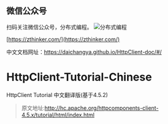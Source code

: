 ## 微信公众号

扫码关注微信公众号，分布式编程。
![分布式编程](http://www.images.mdan.top/qrcode_for_gh_1e2587cc42b1_258_1587996055777.jpg)

[https://zthinker.com/](https://zthinker.com/)

中文文档网址：https://daichangya.github.io/HttpClient-doc/#/

# HttpClient-Tutorial-Chinese
HttpClient Tutorial 中文翻译版(基于4.5.2)
>原文地址:http://hc.apache.org/httpcomponents-client-4.5.x/tutorial/html/index.html
